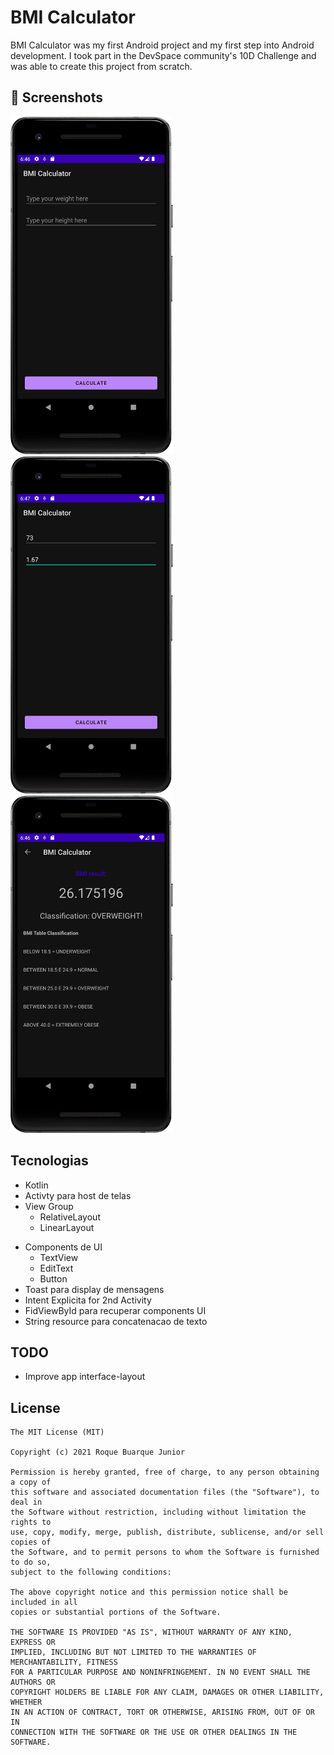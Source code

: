 # BMI Calculator

BMI Calculator was my first Android project and my first step into Android development. I took part in the DevSpace community's 10D Challenge and was able to create this project from scratch.

## :camera_flash: Screenshots
<img src="/BMI1.png" width="260">&emsp;<img src="/BMI2.png" width="260">&emsp;<img src="/BMI3.png" width="260">

## Tecnologias
* Kotlin
* Activty para host de telas
* View Group
  - RelativeLayout
  - LinearLayout
- Components de UI
  - TextView
  - EditText
  - Button
- Toast para display de mensagens
- Intent Explicita for 2nd Activity
- FidViewById para recuperar components UI
- String resource para concatenacao de texto

## TODO
- Improve app interface-layout

## License
```
The MIT License (MIT)

Copyright (c) 2021 Roque Buarque Junior

Permission is hereby granted, free of charge, to any person obtaining a copy of
this software and associated documentation files (the "Software"), to deal in
the Software without restriction, including without limitation the rights to
use, copy, modify, merge, publish, distribute, sublicense, and/or sell copies of
the Software, and to permit persons to whom the Software is furnished to do so,
subject to the following conditions:

The above copyright notice and this permission notice shall be included in all
copies or substantial portions of the Software.

THE SOFTWARE IS PROVIDED "AS IS", WITHOUT WARRANTY OF ANY KIND, EXPRESS OR
IMPLIED, INCLUDING BUT NOT LIMITED TO THE WARRANTIES OF MERCHANTABILITY, FITNESS
FOR A PARTICULAR PURPOSE AND NONINFRINGEMENT. IN NO EVENT SHALL THE AUTHORS OR
COPYRIGHT HOLDERS BE LIABLE FOR ANY CLAIM, DAMAGES OR OTHER LIABILITY, WHETHER
IN AN ACTION OF CONTRACT, TORT OR OTHERWISE, ARISING FROM, OUT OF OR IN
CONNECTION WITH THE SOFTWARE OR THE USE OR OTHER DEALINGS IN THE SOFTWARE.
```
